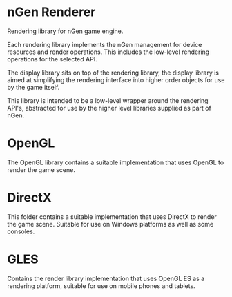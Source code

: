 nGen Renderer
=============
Rendering library for nGen game engine.

Each rendering library implements the nGen management for device resources and render
operations. This includes the low-level rendering operations for the selected API.

The display library sits on top of the rendering library, the display library is aimed at simplifying
the rendering interface into higher order objects for use by the game itself.

This library is intended to be a low-level wrapper around the rendering API's, abstracted for use by
the higher level libraries supplied as part of nGen.

OpenGL
======
The OpenGL library contains a suitable implementation that uses OpenGL to render the game scene.

DirectX
=======
This folder contains a suitable implementation that uses DirectX to render the game scene. Suitable
for use on Windows platforms as well as some consoles.

GLES
====
Contains the render library implementation that uses OpenGL ES as a rendering platform, suitable for
use on mobile phones and tablets.